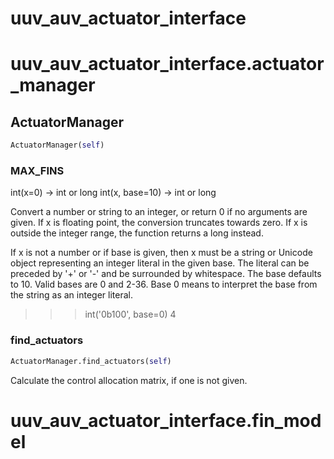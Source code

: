 # uuv_auv_actuator_interface

# uuv_auv_actuator_interface.actuator_manager

## ActuatorManager
```python
ActuatorManager(self)
```

### MAX_FINS
int(x=0) -> int or long
int(x, base=10) -> int or long

Convert a number or string to an integer, or return 0 if no arguments
are given.  If x is floating point, the conversion truncates towards zero.
If x is outside the integer range, the function returns a long instead.

If x is not a number or if base is given, then x must be a string or
Unicode object representing an integer literal in the given base.  The
literal can be preceded by '+' or '-' and be surrounded by whitespace.
The base defaults to 10.  Valid bases are 0 and 2-36.  Base 0 means to
interpret the base from the string as an integer literal.
>>> int('0b100', base=0)
4
### find_actuators
```python
ActuatorManager.find_actuators(self)
```
Calculate the control allocation matrix, if one is not given.
# uuv_auv_actuator_interface.fin_model

